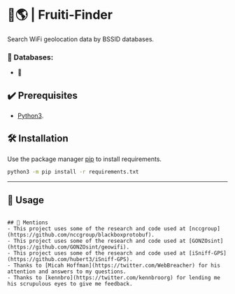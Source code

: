 
# 🍎🌎 | Fruiti-Finder  
Search WiFi geolocation data by BSSID databases.

### 💾 Databases:
- 🍎


## ✔️ Prerequisites
- [Python3](https://www.python.org/download/releases/3.0/).


## 🛠️ Installation

Use the package manager [pip](https://pip.pypa.io/en/stable/) to install requirements.

```bash
python3 -m pip install -r requirements.txt
```


---


## 🔎 Usage

```

## 📢 Mentions
- This project uses some of the research and code used at [nccgroup](https://github.com/nccgroup/blackboxprotobuf).
- This project uses some of the research and code used at [GONZOsint](https://github.com/GONZOsint/geowifi).
- This project uses some of the research and code used at [iSniff-GPS](https://github.com/hubert3/iSniff-GPS).
- Thanks to [Micah Hoffman](https://twitter.com/WebBreacher) for his attention and answers to my questions.
- Thanks to [kennbro](https://twitter.com/kennbroorg) for lending me his scrupulous eyes to give me feedback.
